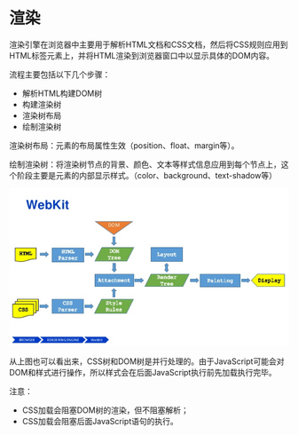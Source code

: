 # 渲染

渲染引擎在浏览器中主要用于解析HTML文档和CSS文档，然后将CSS规则应用到HTML标签元素上，并将HTML渲染到浏览器窗口中以显示具体的DOM内容。

流程主要包括以下几个步骤：

- 解析HTML构建DOM树
- 构建渲染树
- 渲染树布局
- 绘制渲染树

渲染树布局：元素的布局属性生效（position、float、margin等）。

绘制渲染树：将渲染树节点的背景、颜色、文本等样式信息应用到每个节点上，这个阶段主要是元素的内部显示样式。（color、background、text-shadow等）

![](webkit.jpg)

从上图也可以看出来，CSS树和DOM树是并行处理的。由于JavaScript可能会对DOM和样式进行操作，所以样式会在后面JavaScript执行前先加载执行完毕。

注意：

- CSS加载会阻塞DOM树的渲染，但不阻塞解析；
- CSS加载会阻塞后面JavaScript语句的执行。